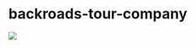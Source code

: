 # backroads-tour-company

![](https://github.com/nttarun/backroads-tour-company/tree/main/screenshots/picture1.png)
